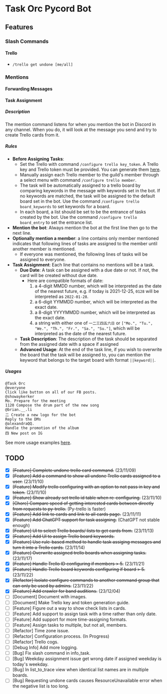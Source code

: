 # Task Orc Pycord Bot

## Features
### Slash Commands
#### Trello
* `/trello get undone [me/all]`


### Mentions
#### Forwarding Messages
#### Task Assignment
##### Description
The mention command listens for when you mention the bot in Discord in any channel. When you do, it will look at the message you send and try to create Trello cards from it.

##### Rules
* **Before Assigning Tasks**:
	* Set the Trello with command `/configure trello key_token`. A Trello key and Trello token must be provided. You can generate them [here](https://developer.atlassian.com/cloud/trello/).
	* Manually assign each Trello member to the guild's member through a select menu with command `/configure trello member`.
	* The task will be automatically assigned to a trello board by comparing keywords in the message with keywords set in the bot. If no keywords are matched, the task will be assigned to the default board set in the bot. Use the command `/configure trello board_keywords` to set keywords for a board.
	* In each board, a list should be set to be the entrance of tasks created by the bot. Use the command `/configure trello board_entry` to set the entrance list.
* **Mention the bot**: Always mention the bot at the first line then go to the next line.
* **Optionally mention a member**: a line contains only member mentioned indicates that following lines of tasks are assigned to the member until another member is mentioned.
	* If everyone was mentioned, the following lines of tasks will be assigned to everyone.
* **Task Assignment**: Each line that contains no mentions will be a task.
	* **Due Date**: A task can be assigned with a due date or not. If not, the card will be created without due date.
		* Here are compatible formats of date:
			1. a 4-digit MMDD number, which will be interpreted as the date of the nearest future, e.g. if today is 2021-12-25, `0128` will be interpreted as `2022-01-28`.
			2. a 6-digit YYMMDD number, which will be interpreted as the exact date.
			3. a 8-digit YYYYMMDD number, which will be interpreted as the exact date.
			4. a string with either one of `一二三四五六日` or `["Mo.", "Tu.", "We.", "Th.", "Fr.", "Sa.", "Su."]`, which will be interpreted as the date of the nearest future.
	* **Task Description**: The description of the task should be separated from the assigned date with a space if assigned
	* **Advanced Usage**: At the end of the task line, if you wish to overwrite the board that the task will be assigned to, you can mention the keyword that belongs to the target board with format `||keyword||`.

##### Usages
```
@Task Orc
@everyone
Click like button on all of our FB posts.
@showaykerker
Mo. Prepare for the meeting
1120 Compose the drum part of the new song
@brian.__.li
二 Create a new logo for the bot
Reply to the DMs
@alexandraQQ.
Handle the promotion of the album
四 New post on IG
```
See more usage examples [here](./task_assignment_usages.md).



## TODO

- [x] ~~[Feature] Complete undone trello card command.~~ (23/11/09)
- [x] ~~[Feature] Add a command to show all undone Trello cards assigned to a user.~~ (23/11/10)
- [x] ~~[Feature] Modify trello configuring with an option to not pass in key and token.~~ (23/11/10)
- [x] ~~[Feature] Show already set trello id table when re-configuring.~~ (23/11/10)
- [x] ~~[Chore] Compare speed of getting interested cards between directly from requests to py-trello.~~ (Py-trello is faster)
- [x] ~~[Feature] Add link to cards and link to all cards page.~~ (23/11/11)
- [x] ~~[Feature] Add ChatGPT support for task assigning.~~ (ChatGPT not stable enough)
- [x] ~~[Feature] UI to select Trello boards/ lists to get cards from.~~ (23/11/13)
- [x] ~~[Feature] Add UI to assign Trello board keywords.~~
- [x] ~~[Feature] Use rule-based method to handle task assiging messages and turn it into a Trello cards.~~ (23/11/14)
- [x] ~~[Feature] Overwrite assigned trello boards when assigning tasks.~~ (23/11/17)
- [X] ~~[Feature] Handle Trello ID configuring if members > 5.~~ (23/11/21)
- [X] ~~[Feature] Handle Trello board keywords configuring if board > 5.~~  (23/11/22)
- [X] ~~[Refactor] Isolate configure commands to another command group that can only be used by admins.~~ (23/11/22)
- [X] ~~[Feature] Add crawler for band auditions.~~ (23/12/04)
- [ ] [Document] Document with images.
- [ ] [Document] Make Trello key and token generation guide.
- [ ] [Feature] Figure out a way to show check lists in cards.
- [ ] [Feature] Add support to assign task with a time rather than only date.
- [ ] [Feature] Add support for more time-assigning formats.
- [ ] [Feature] Assign tasks to multiple, but not all, members.
- [ ] [Refactor] Time zone issue.
- [ ] [Refactor] Configuration process. (In Progress)
- [ ] [Refactor] Trello cogs.
- [ ] [Debug Info] Add more logging.
- [ ] [Bug] Fix slash command in info_task.
- [ ] [Bug] Weekday assignment issue get wrong date if assigned weekday is today's weekday.
- [ ] [Bug] In list_to_trace view when identical list names are in multiple boards.
- [ ] [Bug] Requesting undone cards causes ResourceUnavailable error when the negative list is too long.
